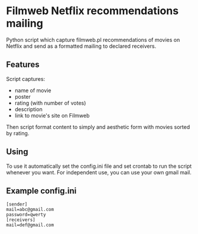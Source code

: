 # Filmweb Netflix recommendations mailing

Python script which capture filmweb.pl recommendations of movies on Netflix and send as a formatted mailing to declared receivers.

## Features

Script captures:
- name of movie
- poster
- rating (with number of votes)
- description
- link to movie's site on Filmweb

Then script format content to simply and aesthetic form with movies sorted by rating.

## Using

To use it automatically set the config.ini file and set crontab to run the script whenever you want. For independent use, you can use your own gmail mail. 


## Example config.ini
```
[sender]
mail=abc@gmail.com
password=qwerty
[receivers]
mail=def@gmail.com
```

